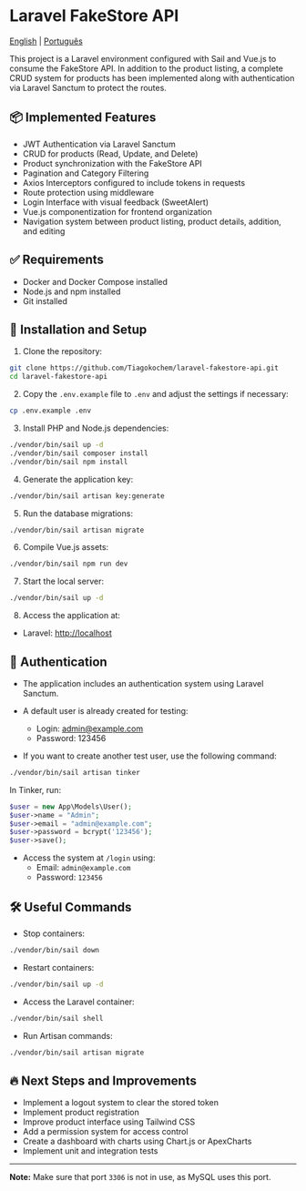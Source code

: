 
# Laravel FakeStore API

[English](./README.en.md) | [Português](./README.pt.md)


This project is a Laravel environment configured with Sail and Vue.js to consume the FakeStore API. 
In addition to the product listing, a complete CRUD system for products has been implemented along with authentication via Laravel Sanctum to protect the routes.

## 📦 Implemented Features

- JWT Authentication via Laravel Sanctum
- CRUD for products (Read, Update, and Delete)
- Product synchronization with the FakeStore API
- Pagination and Category Filtering
- Axios Interceptors configured to include tokens in requests
- Route protection using middleware
- Login Interface with visual feedback (SweetAlert)
- Vue.js componentization for frontend organization
- Navigation system between product listing, product details, addition, and editing

## ✅ Requirements

- Docker and Docker Compose installed
- Node.js and npm installed
- Git installed

## 🚀 Installation and Setup

1. Clone the repository:

```bash
git clone https://github.com/Tiagokochem/laravel-fakestore-api.git
cd laravel-fakestore-api
```

2. Copy the `.env.example` file to `.env` and adjust the settings if necessary:

```bash
cp .env.example .env
```

3. Install PHP and Node.js dependencies:

```bash
./vendor/bin/sail up -d
./vendor/bin/sail composer install
./vendor/bin/sail npm install
```

4. Generate the application key:

```bash
./vendor/bin/sail artisan key:generate
```

5. Run the database migrations:

```bash
./vendor/bin/sail artisan migrate
```

6. Compile Vue.js assets:

```bash
./vendor/bin/sail npm run dev
```

7. Start the local server:

```bash
./vendor/bin/sail up -d
```

8. Access the application at:

- Laravel: [http://localhost](http://localhost)

## 🔐 Authentication

- The application includes an authentication system using Laravel Sanctum.
- A default user is already created for testing:
  - Login: admin@example.com
  - Password: 123456

- If you want to create another test user, use the following command:

```bash
./vendor/bin/sail artisan tinker
```

In Tinker, run:

```php
$user = new App\Models\User();
$user->name = "Admin";
$user->email = "admin@example.com";
$user->password = bcrypt('123456');
$user->save();
```

- Access the system at `/login` using:
  - Email: `admin@example.com`
  - Password: `123456`

## 🛠️ Useful Commands

- Stop containers:

```bash
./vendor/bin/sail down
```

- Restart containers:

```bash
./vendor/bin/sail up -d
```

- Access the Laravel container:

```bash
./vendor/bin/sail shell
```

- Run Artisan commands:

```bash
./vendor/bin/sail artisan migrate
```

## 🔥 Next Steps and Improvements

- Implement a logout system to clear the stored token
- Implement product registration
- Improve product interface using Tailwind CSS
- Add a permission system for access control
- Create a dashboard with charts using Chart.js or ApexCharts
- Implement unit and integration tests

---

**Note:** Make sure that port `3306` is not in use, as MySQL uses this port.
